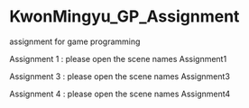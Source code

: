# KwonMingyu_GP_Assignment
assignment for game programming



Assignment 1 : please open the scene names Assignment1


Assignment 3 : please open the scene names Assignment3


Assignment 4 : please open the scene names Assignment4

